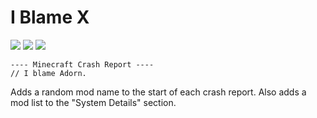 # I Blame X

[![](https://img.shields.io/github/license/Juuxel/i-blame-x.svg)](LICENSE) [![](https://img.shields.io/github/release/Juuxel/i-blame-x.svg)](https://github.com/Juuxel/i-blame-x/releases) ![](https://img.shields.io/badge/minecraft-1.14-blueviolet.svg)

```
---- Minecraft Crash Report ----
// I blame Adorn.
```

Adds a random mod name to the start of each crash report.
Also adds a mod list to the "System Details" section.
